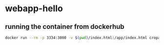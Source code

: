 # webapp-hello

## running the container from dockerhub
```bash
docker run --rm -p 3334:3000 -v $(pwd)/index.html:/app/index.html cropalato/webapp-hello:latest
```
